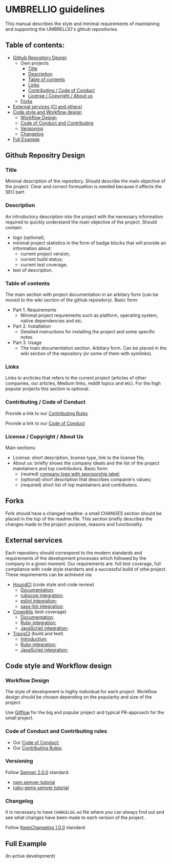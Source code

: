 # UMBRELLIO guidelines

This manual describes the style and minimal requirements of maintaining and supporting the UMBRELLIO's github repositories.

## Table of contents:

* [Github Repository Design](#github-repository-design)
  * Own projects
    * [Title](#title)
    * [Description](#description)
    * [Table of contents](#table-of-contents)
    * [Links](#links-in-development)
    * [Contributing / Code of Conduct](#contributing-code-of-conduct)
    * [License / Copyright / About us](#license-copyright-about-us)
  * [Forks](#forks)
* [External services (CI and others)](#external-services)
* [Code style and Workflow design](#code-style-and-workflow-design)
  * [Workflow Design](#workflow-design-in-development)
  * [Code of Conduct and Contributing](#code-of-conduct-and-contributing-rules)
  * [Versioning](#versioning)
  * [Changelog](#changelog)
* [Full Example](#full-example)

## Github Repositry Design

### Title

Minimal description of the repository. Should describe the main objective of the project. Clear and correct formuatlion is needed because it affects the SEO part.

### Description

An introductory description into the project with the necessary information required to quickly understand the main objective of the project.
Should contain:
- logo (optional);
- minimal project statistics in the form of badge blocks that will provide an information about:
  - current project version;
  - current build status;
  - current test coverage;
- text of description.

### Table of contents

The main section with project documentation in an arbitary form (can be moved to the wiki section of the github repository). Basic form:
- Part 1. Requirements
  - Minimal project requrements such as platform, operating system, native dependencies and etc.
- Part 2. Installation
  - Detailed instructions for installing the project and some specific notes.
- Part 3. Usage
  - The main documentation section. Arbitary form. Can be placed in the wiki section of the repository (or some of them with symlinks).

### Links

Links to arcticles that refers to the current project (articles of other companies, our articles, Medium links, reddit topics and etc).
For the high popular projects this section is optional.

### Contributing / Code of Conduct

Provide a link to our [Contributing Rules](https://github.com/umbrellio/guidelines/blob/master/CONTRIBUTING.md)

Provide a link to our [Code of Conduct](https://github.com/umbrellio/guidelines/blob/master/CODE_OF_CONDUCT.md)

### License / Copyright / About Us

Main sections:
- License: short description, license type, link to the license file;
- About us: briefly shows the company ideals and the list of the project maintainers and top contributors.
  Basic form:
  - (reuired) [company logo with sponsorship label](https://github.com/umbrellio/Umbrellio);
  - (optional) short description that describes companie's values;
  - (required) short list of top maintainers and contributors.

## Forks

Fork should have a changed readme: a small CHANGES section should be placed in the top of the readme file.
This section briefly describes the changes made to the project: purpose, reasons and functionality.

## External services

Each repository should correspond to the modern standards and requirements of the development processes which followed by the company in a given moment. Our requirements are: full test coverage, full compliance with code style standarts and a successful build of othe project.
These requirements can be achieved via:

- [HoundCI](https://houndci.com/) (code style and code review)
  - [Documentation](https://houndci.com/configuration);
  - [rubocop integration](https://houndci.com/configuration#ruby);
  - [eslint integration](https://houndci.com/configuration#eslint);
  - [sass-lint integration](https://houndci.com/configuration#sass-lint);
- [CoverAlls](https://coveralls.io/) (test coverage)
  - [Documentation](https://docs.coveralls.io);
  - [Ruby integration](https://docs.coveralls.io/ruby-on-rails);
  - [JavaScript integration](https://docs.coveralls.io/javascript);
- [TravisCI](https://travis-ci.org/) (build and test)
  - [Introduction](https://docs.travis-ci.com/user/for-beginners/);
  - [Ruby integration](https://docs.travis-ci.com/user/languages/ruby/);
  - [JavaScript integration](https://docs.travis-ci.com/user/languages/javascript-with-nodejs/);

## Code style and Workflow design

### Workflow Design

The style of development is highly individual for each project. Workflow design should be chosen depending on the popularity and size of the project.

Use [Gitflow](https://www.atlassian.com/git/tutorials/comparing-workflows/gitflow-workflow) for the big and popular project and typical PR-approach for the small project.

### Code of Conduct and Contributing rules

- Our [Code of Conduct](https://github.com/umbrellio/guidelines/blob/master/CODE_OF_CONDUCT.md);
- Our [Contributing Rules](https://github.com/umbrellio/guidelines/blob/master/CONTRIBUTING.md);

### Versioning

Follow [Semver 2.0.0](https://semver.org) standard.
- [npm semver tutorial](https://docs.npmjs.com/getting-started/semantic-versioning)
- [ruby-gems semver tutorial](http://guides.rubygems.org/patterns/#semantic-versioning)

### Changelog

It is necessary to have `CHANGELOG.md` file where you can always find out and see what changes have been made to each version of the project.

Follow [KeepChangelog 1.0.0](http://keepachangelog.com/en/1.0.0/) standard.

## Full Example

(In active development)
